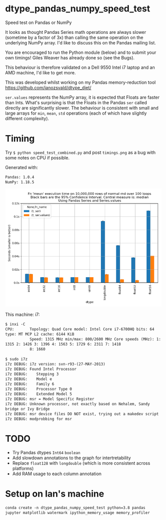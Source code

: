 # dtype_pandas_numpy_speed_test
Speed test on Pandas or NumPy 

It looks as thought Pandas Series math operations are always slower (sometime by a factor of 3x) than calling the same operation on the underlying NumPy array. I'd like to discuss this on the Pandas mailing list. 

You are encouraged to run the Python module (below) and to submit your own timings! Giles Weaver has already done so (see the Bugs).

This behaviour is therefore validated on a Dell 9550 Intel i7 laptop and an AMD machine, I'd like to get more. 

This was developed whilst working on my Pandas memory-reduction tool https://github.com/ianozsvald/dtype_diet/

`ser.values` represents the NumPy array, it is expected that Floats are faster than Ints. What's surprising is that the Floats in the Pandas `ser` called directly are significantly slower. The behaviour is consistent with small and large arrays for `min`, `mean`, `std` operations (each of which have slightly different complexity).

# Timing

Try `$ python speed_test_combined.py` and post `timings.png` as a bug with some notes on CPU if possible.

Generated with:
```
Pandas: 1.0.4
NumPy: 1.18.5
```

![](timings.png)

This machine: i7:
```
$ inxi -C
CPU:       Topology: Quad Core model: Intel Core i7-6700HQ bits: 64 type: MT MCP L2 cache: 6144 KiB 
           Speed: 1315 MHz min/max: 800/2600 MHz Core speeds (MHz): 1: 1315 2: 1426 3: 1396 4: 1563 5: 1729 6: 2311 7: 1418 
           8: 1660 

$ sudo i7z
i7z DEBUG: i7z version: svn-r93-(27-MAY-2013)
i7z DEBUG: Found Intel Processor
i7z DEBUG:    Stepping 3
i7z DEBUG:    Model e
i7z DEBUG:    Family 6
i7z DEBUG:    Processor Type 0
i7z DEBUG:    Extended Model 5
i7z DEBUG: msr = Model Specific Register
i7z DEBUG: Unknown processor, not exactly based on Nehalem, Sandy bridge or Ivy Bridge
i7z DEBUG: msr device files DO NOT exist, trying out a makedev script
i7z DEBUG: modprobbing for msr

```

# TODO

* Try Pandas dtypes `Int64` `boolean`
* Add slowdown annotations to the graph for intertretability
* Replace `float128` with `longdouble` (which is more consistent across platforms)
* Add RAM usage to each column annotation

# Setup on Ian's machine

```
conda create -n dtype_pandas_numpy_speed_test python=3.8 pandas jupyter matplotlib watermark ipython_memory_usage memory_profiler
```
